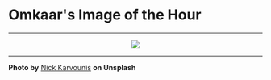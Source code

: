 # Omkaar's Image of the Hour

---

<div align="center">

<a href="https://unsplash.com/photos/a-sea-lion-floats-calmly-in-the-water-AHTHdkSnl_U">
  <img src="https://images.unsplash.com/photo-1745873259680-083c5616c5d7?crop=entropy&cs=tinysrgb&fit=max&fm=jpg&ixid=M3w3NjA2Nzh8MHwxfHJhbmRvbXx8fHx8fHx8fDE3NTA5MzIwMDB8&ixlib=rb-4.1.0&q=80&w=1080" style="max-width:100%; height:auto;">
</a>



</div>

---

**Photo by** [Nick Karvounis](https://unsplash.com/@nickkarvounis) **on Unsplash**
